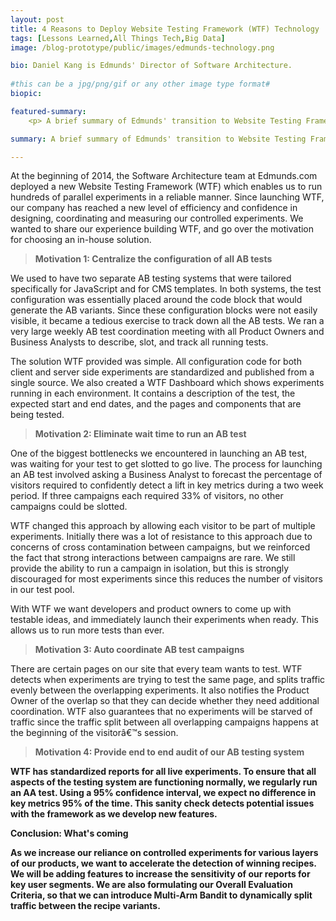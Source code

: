 ```yaml
---
layout: post
title: 4 Reasons to Deploy Website Testing Framework (WTF) Technology
tags: [Lessons Learned,All Things Tech,Big Data]
image: /blog-prototype/public/images/edmunds-technology.png

bio: Daniel Kang is Edmunds' Director of Software Architecture.
 
#this can be a jpg/png/gif or any other image type format#
biopic: 

featured-summary:
    <p> A brief summary of Edmunds' transition to Website Testing Framework (WTF) written by Daniel Kang. </p>

summary: A brief summary of Edmunds' transition to Website Testing Framework (WTF) written by Daniel Kang.

---
```


At the beginning of 2014, the Software Architecture team at Edmunds.com deployed a new Website Testing Framework (WTF) which enables us to run hundreds of parallel experiments in a reliable manner. Since launching WTF, our company has reached a new level of efficiency and confidence in designing, coordinating and measuring our controlled experiments. We wanted to share our experience building WTF, and go over the motivation for choosing an in-house solution. 

> <b> Motivation 1: Centralize the configuration of all AB tests </b>

We used to have two separate AB testing systems that were tailored specifically for JavaScript and for CMS templates. In both systems, the test configuration was essentially placed around the code block that would generate the AB variants. Since these configuration blocks were not easily visible, it became a tedious exercise to track down all the AB tests. We ran a very large weekly AB test coordination meeting with all Product Owners and Business Analysts to describe, slot, and track all running tests. 

The solution WTF provided was simple. All configuration code for both client and server side experiments are standardized and published from a single source. We also created a WTF Dashboard which shows experiments running in each environment. It contains a description of the test, the expected start and end dates, and the pages and components that are being tested. 

> <b> Motivation 2: Eliminate wait time to run an AB test </b>

One of the biggest bottlenecks we encountered in launching an AB test, was waiting for your test to get slotted to go live. The process for launching an AB test involved asking a Business Analyst to forecast the percentage of visitors required to confidently detect a lift in key metrics during a two week period. If three campaigns each required 33% of visitors, no other campaigns could be slotted. 

WTF changed this approach by allowing each visitor to be part of multiple experiments. Initially there was a lot of resistance to this approach due to concerns of cross contamination between campaigns, but we reinforced the fact that strong interactions between campaigns are rare. We still provide the ability to run a campaign in isolation, but this is strongly discouraged for most experiments since this reduces the number of visitors in our test pool.

With WTF we want developers and product owners to come up with testable ideas, and immediately launch their experiments when ready. This allows us to run more tests than ever.

> <b> Motivation 3: Auto coordinate AB test campaigns </b>

There are certain pages on our site that every team wants to test. WTF detects when experiments are trying to test the same page, and splits traffic evenly between the overlapping experiments. It also notifies the Product Owner of the overlap so that they can decide whether they need additional coordination. WTF also guarantees that no experiments will be starved of traffic since the traffic split between all overlapping campaigns happens at the beginning of the visitorâ€™s session. 

> <b> Motivation 4: Provide end to end audit of our AB testing system <b>

WTF has standardized reports for all live experiments. To ensure that all aspects of the testing system are functioning normally, we regularly run an AA test. Using a 95% confidence interval, we expect no difference in key metrics 95% of the time. This sanity check detects potential issues with the framework as we develop new features.

Conclusion: What's coming

As we increase our reliance on controlled experiments for various layers of our products, we want to accelerate the detection of winning recipes. We will be adding features to increase the sensitivity of our reports for key user segments. We are also formulating our Overall Evaluation Criteria, so that we can introduce Multi-Arm Bandit to dynamically split traffic between the recipe variants.
